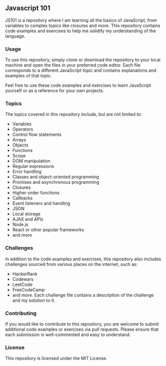 ## Javascript 101

JS101 is a repository where I am learning all the basics of JavaScript, from variables to complex topics like closures and more. This repository contains code examples and exercises to help me solidify my understanding of the language.

### Usage

To use this repository, simply clone or download the repository to your local machine and open the files in your preferred code editor. Each file corresponds to a different JavaScript topic and contains explanations and examples of that topic.

Feel free to use these code examples and exercises to learn JavaScript yourself or as a reference for your own projects.

### Topics

The topics covered in this repository include, but are not limited to:

- Variables
- Operators
- Control flow statements
- Arrays
- Objects
- Functions
- Scope
- DOM manipulation
- Regular expressions
- Error handling
- Classes and object-oriented programming
- Promises and asynchronous programming
- Closures
- Higher-order functions
- Callbacks
- Event listeners and handling
- JSON
- Local storage
- AJAX and APIs
- Node.js
- React or other popular frameworks
- and more

### Challenges

In addition to the code examples and exercises, this repository also includes challenges sourced from various places on the internet, such as:

- HackerRank
- Codewars
- LeetCode
- FreeCodeCamp
- and more.
  Each challenge file contains a description of the challenge and my solution to it.

### Contributing

If you would like to contribute to this repository, you are welcome to submit additional code examples or exercises via pull requests. Please ensure that each submission is well-commented and easy to understand.

### License

This repository is licensed under the MIT License.
